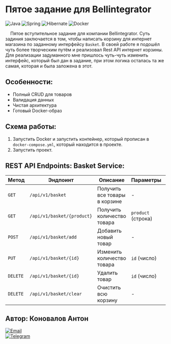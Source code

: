 # **Пятое задание для Bellintegrator** 
![Java](https://img.shields.io/badge/Java-17-red)  ![Spring](https://img.shields.io/badge/Spring_Boot-3.1.5-brightgreen)  ![Hibernate](https://img.shields.io/badge/Hibernate-6.2-blue)  ![Docker](https://img.shields.io/badge/Docker-24.0-lightblue)  

&nbsp;&nbsp;&nbsp;&nbsp;Пятое вступительное задание для компании Bellintegrator. Суть задиния заключается в том, чтобы написать корзину для интернет магазина по заданному интерфейсу `Basket`.
В своей работе я подошёл чуть более творческим путём и реализовал Rest API интернет корзины. Для реализации задуманного мне пришлось чуть-чуть изменить интерфейс, который был дан в задание, при этом логика осталась та же самая, которая и была заложена в этот.

## **Особенности:**  
- Полный CRUD для товаров  
- Валидация данных
- Чистая архитектура
- Готовый Docker-образ  

## **Схема работы:**
1. Запустить Docker и запустить контейнер, который прописан в `docker-compose.yml`, который находится в проекте.
2. Запустить проект.

## **REST API Endpoints: Basket Service:**
| Метод   | Эндпоинт                     | Описание                          | Параметры                     | Тело запроса                     | Пример ответа                     |
|---------|------------------------------|-----------------------------------|-------------------------------|----------------------------------|----------------------------------|
| `GET`   | `/api/v1/basket`             | Получить все товары в корзине     | -                             | -                                | `[{"id":1,"product":"Ноутбук","quantity":1,"price":99900}]` |
| `GET`   | `/api/v1/basket/{product}`   | Получить количество товара        | `product` (строка)            | -                                | `{"quantity": 2}`               |
| `POST`  | `/api/v1/basket/add`         | Добавить новый товар              | -                             | `{"product":"","quantity":1,"price":1}` | `{"id":2,"product":"Телефон","quantity":1,"price":49900}` |
| `PUT`   | `/api/v1/basket/{id}`        | Изменить количество товара        | `id` (число)                  | `{"quantity": 1}`               | `{"id":1,"product":"Ноутбук","quantity":3,"price":99900}` |
| `DELETE`| `/api/v1/basket/{id}`        | Удалить товар                     | `id` (число)                  | -                                | `{"id":2,"product":"Телефон","quantity":1,"price":49900}` |
| `DELETE`| `/api/v1/basket/clear`       | Очистить всю корзину              | -                             | -                                | HTTP 200 (без тела)             |


## **Автор:** Коновалов Антон  
[![Email](https://img.shields.io/badge/Email-sazakimaedaa%40gmail.com-blue?style=flat&logo=gmail)](mailto:sazakimaedaa@gmail.com)  
[![Telegram](https://img.shields.io/badge/Telegram-%40SazakiMaeda-blue?style=flat&logo=telegram)](https://t.me/sazakimaeda)  
